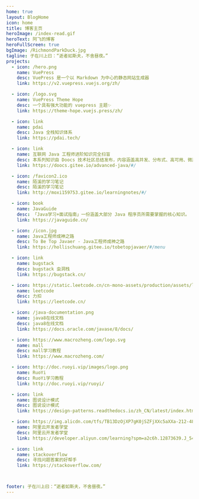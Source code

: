 ```yaml
---
home: true
layout: BlogHome
icon: home
title: 博客主页
heroImage: /index-read.gif
heroText: 阿飞的博客
heroFullScreen: true
bgImage: /RichmondParkDuck.jpg
tagline: 子在川上曰：“逝者如斯夫，不舍昼夜。”
projects:
  - icon: /hero.png
    name: VuePress
    desc: VuePress 是一个以 Markdown 为中心的静态网站生成器
    link: https://v2.vuepress.vuejs.org/zh/

  - icon: /logo.svg
    name: VuePress Theme Hope
    desc: 一个具有强大功能的 vuepress 主题✨
    link: https://theme-hope.vuejs.press/zh/

  - icon: link
    name: pdai
    desc: Java 全栈知识体系
    link: https://pdai.tech/

  - icon: link
    name: 互联网 Java 工程师进阶知识完全扫盲
    desc: 本系列知识由 Doocs 技术社区总结发布，内容涵盖高并发、分布式、高可用、微服务、海量数据处理等
    link: https://doocs.gitee.io/advanced-java/#/

  - icon: /favicon2.ico
    name: 陌溪的学习笔记
    desc: 陌溪的学习笔记
    link: http://moxi159753.gitee.io/learningnotes/#/

  - icon: book
    name: JavaGuide
    desc: 「Java学习+面试指南」一份涵盖大部分 Java 程序员所需要掌握的核心知识。
    link: https://javaguide.cn/

  - icon: /icon.jpg
    name: Java工程师成神之路
    desc: To Be Top Javaer - Java工程师成神之路
    link: https://hollischuang.gitee.io/tobetopjavaer/#/menu

  - icon: link
    name: bugstack
    desc: bugstack 虫洞栈
    link: https://bugstack.cn/

  - icon: https://static.leetcode.cn/cn-mono-assets/production/assets/logo-dark-cn.4c5e285b.svg
    name: leetcode
    desc: 力扣
    link: https://leetcode.cn/

  - icon: /java-documentation.png
    name: java8在线文档
    desc: java8在线文档
    link: https://docs.oracle.com/javase/8/docs/

  - icon: https://www.macrozheng.com/logo.svg
    name: mall
    desc: mall学习教程
    link: https://www.macrozheng.com/

  - icon: http://doc.ruoyi.vip/images/logo.png
    name: RuoYi
    desc: RuoYi学习教程
    link: http://doc.ruoyi.vip/ruoyi/

  - icon: link
    name: 图说设计模式
    desc: 图说设计模式
    link: https://design-patterns.readthedocs.io/zh_CN/latest/index.html

  - icon: https://img.alicdn.com/tfs/TB13DzOjXP7gK0jSZFjXXc5aXXa-212-48.png
    name: 阿里云开发者学堂
    desc: 阿里云开发者学堂
    link: https://developer.aliyun.com/learning?spm=a2c6h.12873639.J_5404914170.19.4780461bXHZsH9

  - icon: link
    name: stackoverflow
    desc: 寻找问题答案的好帮手
    link: https://stackoverflow.com/



footer: 子在川上曰：“逝者如斯夫，不舍昼夜。”
---
```


<CommentService />